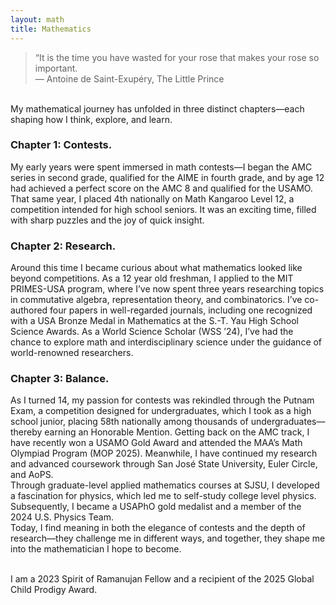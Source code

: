 ```yaml
---
layout: math
title: Mathematics
---
```

> “It is the time you have wasted for your rose that makes your rose so important. <br>
&mdash; Antoine de Saint-Exupéry, The Little Prince

<br>
My mathematical journey has unfolded in three distinct chapters&mdash;each shaping how I think, explore, and learn.

### Chapter 1: Contests.
My early years were spent immersed in math contests&mdash;I began the AMC series in second grade, qualified for the AIME in fourth grade, and by age 12 had achieved a 
perfect score on the AMC 8 and qualified for the USAMO. That same year, I placed 4th nationally on Math Kangaroo Level 12, a competition intended for high school seniors.
It was an exciting time, filled with sharp puzzles and the joy of quick insight.

### Chapter 2: Research.
Around this time I became curious about what mathematics looked like beyond competitions. As a 12 year old freshman, I applied to the MIT PRIMES-USA program, where 
I’ve now spent three years researching topics in commutative algebra, representation theory, and combinatorics. I’ve co-authored four papers in well-regarded journals, 
including one recognized with a USA Bronze Medal in Mathematics at the S.-T. Yau High School Science Awards. As a World Science Scholar (WSS ’24), I’ve had the chance to explore math and interdisciplinary science under the guidance of world-renowned researchers.

### Chapter 3: Balance.
As I turned 14, my passion for contests was rekindled through the Putnam Exam, a competition designed for undergraduates, which I took as a high school junior, placing 58th nationally among thousands of undergraduates&mdash;thereby earning an Honorable Mention. Getting back on the AMC track, I have recently won a USAMO Gold Award and attended the MAA’s Math Olympiad Program (MOP 2025). Meanwhile, I have continued my research and advanced coursework through San José State University, Euler Circle, and AoPS. 
<br>
Through  graduate-level applied mathematics courses at SJSU, I developed a fascination for physics, which led me to self-study college level physics. Subsequently, I became a USAPhO gold medalist and a member of the 2024 U.S. Physics Team. 
<br>
Today, I find meaning in both the elegance of contests and the depth of research&mdash;they challenge me in different ways, and together, they shape me into the mathematician I hope to become.

<br>
I am a 2023 Spirit of Ramanujan Fellow and a recipient of the 2025 Global Child Prodigy Award. 





